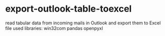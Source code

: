 # export-outlook-table-toexcel
read tabular data from incoming mails in Outlook and export them to Excel file
used libraries:
win32com
pandas
openpyxl

